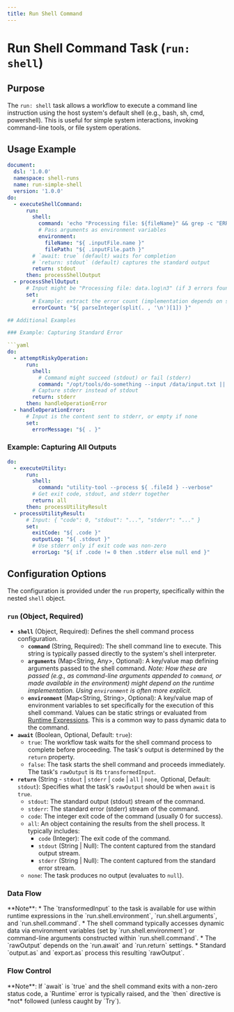 ```yaml
---
title: Run Shell Command
---
```


# Run Shell Command Task (`run: shell`)

## Purpose

The `run: shell` task allows a workflow to execute a command line instruction using the host system's default shell (e.g., bash, sh, cmd, powershell). This is useful for simple system interactions, invoking command-line tools, or file system operations.

## Usage Example

```yaml
document:
  dsl: '1.0.0'
  namespace: shell-runs
  name: run-simple-shell
  version: '1.0.0'
do:
  - executeShellCommand:
      run:
        shell:
          command: 'echo "Processing file: ${fileName}" && grep -c "ERROR" "${filePath}"' 
          # Pass arguments as environment variables
          environment: 
            fileName: "${ .inputFile.name }"
            filePath: "${ .inputFile.path }"
        # `await: true` (default) waits for completion
        # `return: stdout` (default) captures the standard output
        return: stdout 
      then: processShellOutput
  - processShellOutput:
      # Input might be "Processing file: data.log\n3" (if 3 errors found)
      set:
        # Example: extract the error count (implementation depends on shell/tools)
        errorCount: "${ parseInteger(split(. , '\n')[1]) }"

## Additional Examples

### Example: Capturing Standard Error

```yaml
do:
  - attemptRiskyOperation:
      run:
        shell:
          # Command might succeed (stdout) or fail (stderr)
          command: "/opt/tools/do-something --input /data/input.txt || echo 'Fallback value'"
        # Capture stderr instead of stdout
        return: stderr 
      then: handleOperationError
  - handleOperationError:
      # Input is the content sent to stderr, or empty if none
      set:
        errorMessage: "${ . }"
```

### Example: Capturing All Outputs

```yaml
do:
  - executeUtility:
      run:
        shell:
          command: "utility-tool --process ${ .fileId } --verbose"
        # Get exit code, stdout, and stderr together
        return: all 
      then: processUtilityResult
  - processUtilityResult:
      # Input: { "code": 0, "stdout": "...", "stderr": "..." }
      set:
        exitCode: "${ .code }"
        outputLog: "${ .stdout }"
        # Use stderr only if exit code was non-zero
        errorLog: "${ if .code != 0 then .stderr else null end }"
```

## Configuration Options

The configuration is provided under the `run` property, specifically within the nested `shell` object.

### `run` (Object, Required)

*   **`shell`** (Object, Required): Defines the shell command process configuration.
    *   **`command`** (String, Required): The shell command line to execute. This string is typically passed directly to the system's shell interpreter.
    *   **`arguments`** (Map<String, Any>, Optional): A key/value map defining arguments passed to the shell command. *Note: How these are passed (e.g., as command-line arguments appended to `command`, or made available in the environment) might depend on the runtime implementation. Using `environment` is often more explicit.*
    *   **`environment`** (Map<String, String>, Optional): A key/value map of environment variables to set specifically for the execution of this shell command. Values can be static strings or evaluated from [Runtime Expressions](dsl-runtime-expressions.md). This is a common way to pass dynamic data to the command.
*   **`await`** (Boolean, Optional, Default: `true`):
    *   `true`: The workflow task waits for the shell command process to complete before proceeding. The task's output is determined by the `return` property.
    *   `false`: The task starts the shell command and proceeds immediately. The task's `rawOutput` is its `transformedInput`.
*   **`return`** (String - `stdout` | `stderr` | `code` | `all` | `none`, Optional, Default: `stdout`): Specifies what the task's `rawOutput` should be when `await` is `true`.
    *   `stdout`: The standard output (stdout) stream of the command.
    *   `stderr`: The standard error (stderr) stream of the command.
    *   `code`: The integer exit code of the command (usually 0 for success).
    *   `all`: An object containing the results from the shell process. It typically includes:
        *   `code` (Integer): The exit code of the command.
        *   `stdout` (String | Null): The content captured from the standard output stream.
        *   `stderr` (String | Null): The content captured from the standard error stream.
    *   `none`: The task produces no output (evaluates to `null`).

### Data Flow
<include from="_common-task-data-flow.md" element-id="common-data-flow"/>
**Note**:
*   The `transformedInput` to the task is available for use within runtime expressions in the `run.shell.environment`, `run.shell.arguments`, and `run.shell.command`.
*   The shell command typically accesses dynamic data via environment variables (set by `run.shell.environment`) or command-line arguments constructed within `run.shell.command`.
*   The `rawOutput` depends on the `run.await` and `run.return` settings.
*   Standard `output.as` and `export.as` process this resulting `rawOutput`.

### Flow Control
<include from="_common-task-flow_control.md" element-id="common-flow-control"/>
**Note**: If `await` is `true` and the shell command exits with a non-zero status code, a `Runtime` error is typically raised, and the `then` directive is *not* followed (unless caught by `Try`). 
